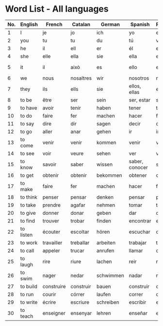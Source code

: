 # Word List - All languages

| No. | English | French | Catalan | German | Spanish | Portuguese | Italian | Romanian |
|-----|---------|--------|---------|--------|---------|------------|---------|----------|
| 1   | I       | je     | jo      | ich    | yo      | eu         | io      | eu       |
| 2   | you     | tu     | tu      | du     | tú      | você       | tu      | tu       |
| 3   | he      | il     | ell     | er     | él      | ele        | lui     | el       |
| 4   | she     | elle   | ella    | sie    | ella    | ela        | lei     | ea       |
| 5   | it      | il     | això    | es     | ello    | ele, ela   | esso, essa | el, ea |
| 6   | we      | nous   | nosaltres | wir  | nosotros | nós       | noi     | noi      |
| 7   | they    | ils    | ells    | sie    | ellos, ellas | eles, elas | loro | ei, ele |
| 8   | to be   | être   | ser     | sein   | ser, estar | ser, estar | essere | a fi     |
| 9   | to have | avoir  | tenir   | haben  | tener   | ter        | avere   | a avea   |
| 10  | to do   | faire  | fer     | machen | hacer   | fazer      | fare    | a face   |
| 11  | to say  | dire   | dir     | sagen  | decir   | dizer      | dire    | a spune  |
| 12  | to go   | aller  | anar    | gehen  | ir      | ir         | andare  | a merge  |
| 13  | to come | venir  | venir   | kommen | venir   | vir        | venire  | a veni   |
| 14  | to see  | voir   | veure   | sehen  | ver     | ver        | vedere  | a vedea  |
| 15  | to know | savoir | saber   | wissen | saber, conocer | saber   | sapere  | a ști   |
| 16  | to get  | obtenir| obtenir | bekommen | obtener | obter    | ottenere| a obține |
| 17  | to make | faire  | fer     | machen | hacer   | fazer      | fare    | a face   |
| 18  | to think| penser | pensar  | denken | pensar  | pensar     | pensare | a gândi  |
| 19  | to take | prendre| agafar  | nehmen | tomar   | tomar      | prendere| a lua    |
| 20  | to give | donner | donar   | geben  | dar     | dar        | dare    | a da     |
| 21  | to find   | trouver     | trobar     | finden     | encontrar   | encontrar  | trovare   | a găsi    |
| 22  | to listen | écouter     | escoltar   | hören      | escuchar    | ouvir      | ascoltare | a asculta |
| 23  | to work   | travailler  | treballar  | arbeiten   | trabajar    | trabalhar  | lavorare  | a munci   |
| 24  | to call   | appeler     | trucar     | anrufen    | llamar      | chamar     | chiamare  | a suna    |
| 25  | to laugh  | rire        | riure      | lachen     | reir        | rir        | ridere    | a râde    |
| 26  | to swim   | nager       | nedar      | schwimmen  | nadar       | nadar      | nuotare   | a înota   |
| 27  | to build  | construire  | construir  | bauen      | construir   | construir  | costruire | a construi|
| 28  | to run    | courir      | córrer     | laufen     | correr      | correr     | correre   | a alerga  |
| 29  | to write  | écrire      | escriure   | schreiben  | escribir    | escrever   | scrivere  | a scrie   |
| 30  | to teach  | enseigner   | ensenyar   | lehren     | enseñar     | ensinar    | insegnare | a învăța  |
